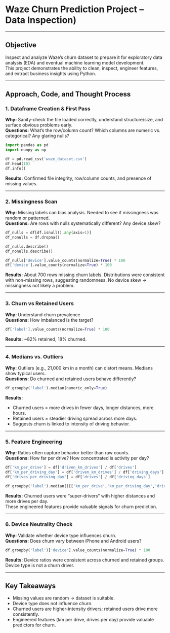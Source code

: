 
# Waze Churn Prediction Project – Data Inspection)

---

## Objective  
Inspect and analyze Waze’s churn dataset to prepare it for exploratory data analysis (EDA) and eventual machine learning model development.  
This project demonstrates the ability to clean, inspect, engineer features, and extract business insights using Python.  

---

## Approach, Code, and Thought Process  

### 1. Dataframe Creation & First Pass  
**Why:** Sanity-check the file loaded correctly, understand structure/size, and surface obvious problems early.  
**Questions:** What’s the row/column count? Which columns are numeric vs. categorical? Any glaring nulls?  

```python
import pandas as pd
import numpy as np

df = pd.read_csv('waze_dataset.csv')
df.head(10)
df.info()
```  

**Results:** Confirmed file integrity, row/column counts, and presence of missing values.   

---

### 2. Missingness Scan  
**Why:** Missing labels can bias analysis. Needed to see if missingness was random or patterned.  
**Questions:** Are rows with nulls systematically different? Any device skew?  

```python
df_nulls = df[df.isnull().any(axis=1)]
df_nonulls = df.dropna()

df_nulls.describe()
df_nonulls.describe()

df_nulls['device'].value_counts(normalize=True) * 100
df['device'].value_counts(normalize=True) * 100
```  

**Results:** About 700 rows missing churn labels. Distributions were consistent with non-missing rows, suggesting randomness. No device skew → missingness not likely a problem.  

---

### 3. Churn vs Retained Users  
**Why:** Understand churn prevalence  
**Questions:** How imbalanced is the target?  

```python
df['label'].value_counts(normalize=True) * 100
```  

**Results:** ~82% retained, 18% churned.

---

### 4. Medians vs. Outliers  
**Why:** Outliers (e.g., 21,000 km in a month) can distort means. Medians show typical users.  
**Questions:** Do churned and retained users behave differently?  

```python
df.groupby('label').median(numeric_only=True)
```  

**Results:**  
- Churned users = more drives in fewer days, longer distances, more hours.  
- Retained users = steadier driving spread across more days.  
- Suggests churn is linked to intensity of driving behavior.  

---

### 5. Feature Engineering  
**Why:** Ratios often capture behavior better than raw counts.  
**Questions:** How far per drive? How concentrated is activity per day?  

```python
df['km_per_drive'] = df['driven_km_drives'] / df['drives']
df['km_per_driving_day'] = df['driven_km_drives'] / df['driving_days']
df['drives_per_driving_day'] = df['drives'] / df['driving_days']

df.groupby('label').median()[['km_per_drive','km_per_driving_day','drives_per_driving_day']]
```  

**Results:** Churned users were “super-drivers” with higher distances and more drives per day.  
These engineered features provide valuable signals for churn prediction.  

---

### 6. Device Neutrality Check  
**Why:** Validate whether device type influences churn.  
**Questions:** Does churn vary between iPhone and Android users?  

```python
df.groupby('label')['device'].value_counts(normalize=True) * 100
```  

**Results:** Device ratios were consistent across churned and retained groups. Device type is not a churn driver.  

---

## Key Takeaways  
- Missing values are random → dataset is suitable. 
- Device type does not influence churn.  
- Churned users are higher-intensity drivers; retained users drive more consistently.  
- Engineered features (km per drive, drives per day) provide valuable predictors for churn.  
